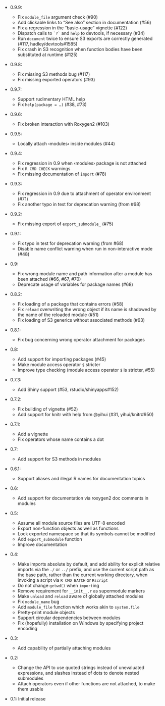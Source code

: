 * 0.9.9:
    * Fix `module_file` argument check (#90)
    * Add clickable links to “See also” section in documentation (#56)
    * Fix a regression in the “basic-usage” vignette (#122)
    * Dispatch calls to `` `?` `` and `help` to devtools, if necessary (#34)
    * Run `document` twice to ensure S3 exports are correctly generated (#117,
      hadley/devtools#1585)
    * Fix crash in S3 recognition when function bodies have been substituted at
      runtime (#125)

* 0.9.8:
    * Fix missing S3 methods bug (#117)
    * Fix missing exported operators (#93)

* 0.9.7:
    * Support rudimentary HTML help
    * Fix `help(package = …)` (#38, #73)

* 0.9.6:
    * Fix broken interaction with Roxygen2 (#103)

* 0.9.5:
    * Locally attach ‹modules› inside modules (#44)

* 0.9.4:
    * Fix regression in 0.9 when ‹modules› package is not attached
    * Fix `R CMD CHECK` warnings
    * Fix missing documentation of `import` (#78)

* 0.9.3:
    * Fix regression in 0.9 due to attachment of operator environment (#71)
    * Fix another typo in test for deprecation warning (from #68)

* 0.9.2:
    * Fix missing export of `export_submodule_` (#75)

* 0.9.1:
    * Fix typo in test for deprecation warning (from #68)
    * Disable name conflict warning when run in non-interactive mode (#48)

* 0.9:
    * Fix wrong module name and path information after a module has been
      attached (#66, #67, #70)
    * Deprecate usage of variables for package names (#68)

* 0.8.2:
    * Fix loading of a package that contains errors (#58)
    * Fix `reload` overwriting the wrong object if its name is shadowed by the
      name of the reloaded module (#51)
    * Fix loading of S3 generics without associated methods (#63)

* 0.8.1:
    * Fix bug concerning wrong operator attachment for packages

* 0.8:
    * Add support for importing packages (#45)
    * Make module access operator `$` stricter
    * Improve type checking (module access operator `$` is stricter, #55)

* 0.7.3:
    * Add Shiny support (#53, rstudio/shinyapps#152)

* 0.7.2:
    * Fix building of vignette (#52)
    * Add support for knitr with help from @yihui (#31, yihui/knitr#950)

* 0.7.1:
    * Add a vignette
    * Fix operators whose name contains a dot

* 0.7:
    * Add support for S3 methods in modules

* 0.6.1:
    * Support aliases and illegal R names for documentation topics

* 0.6:
    * Add support for documentation via roxygen2 doc comments in modules

* 0.5:
    * Assume all module source files are UTF-8 encoded
    * Export non-function objects as well as functions
    * Lock exported namespace so that its symbols cannot be modified
    * Add `export_submodule` function
    * Improve documentation

* 0.4:
    * Make imports absolute by default, and add ability for explicit relative
      imports via the `./` or `../` prefix, and use the current script path as
      the base path, rather than the current working directory, when invoking a
      script via `R CMD BATCH` or `Rscript`
    * Do not change `getwd()` when `import`ing
    * Remove requirement for `__init__.r` as supermodule markers
    * Make `unload` and `reload` aware of globally attached modules
    * Fix `module_name` bug
    * Add `module_file` function which works akin to `system.file`
    * Pretty-print module objects
    * Support circular dependencies between modules
    * Fix (hopefully) installation on Windows by specifying project encoding

* 0.3:
    * Add capability of partially attaching modules

* 0.2:
    * Change the API to use quoted strings instead of unevaluated
      expressions, and slashes instead of dots to denote nested submodules
    * Attach operators even if other functions are not attached, to make them
      usable

* 0.1: Initial release

